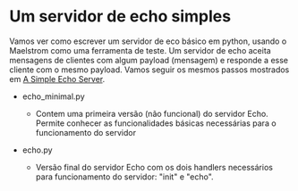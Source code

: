 # Um servidor de echo simples

Vamos ver como escrever um servidor de eco básico em python, usando o Maelstrom como uma ferramenta de teste.
Um servidor de echo aceita mensagens de clientes com algum payload (mensagem) e responde a esse cliente com o mesmo payload.
Vamos seguir os mesmos passos mostrados em [A Simple Echo Server](https://github.com/jepsen-io/maelstrom/blob/main/doc/02-echo/index.md).


- echo_minimal.py
    + Contem uma primeira versão (não funcional) do servidor Echo. Permite conhecer as funcionalidades básicas necessárias para o funcionamento do servidor

- echo.py
    + Versão final do servidor Echo com os dois handlers necessários para funcionamento do servidor: "init" e "echo".

